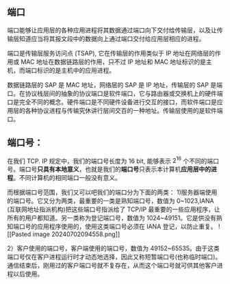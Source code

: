 ## 端口
端口能够让应用层的各种应用进程将其数据通过端口向下交付给传输层，以及让传输层知道应当将其报文段中的数据向上通过端口交付给应用层相应的进程。

端口是传输层服务访问点 (TSAP), 它在传输层的作用类似于 IP 地址在网络层的作用或 MAC 地址在数据链路层的作用，只不过 IP 地址和 MAC 地址标识的是主机，而端口标识的是主机中的应用进程。

数据链路层的 SAP 是 MAC 地址，网络层的 SAP 是 IP 地址，传输层的 SAP 是端口。在协议栈层间的抽象的协议端口是软件端口，它与路由器或交换机上的硬件端口是完全不同的概念。硬件端口是不同硬件设备进行交互的接口，而软件端口是应用层的各种协议进程与传输究休讲行层间交百的一种地址。传输层使用的是软件端口。

## 端口号：
在我们 TCP. IP 规定中，我们的端口号长度为 16 bit, 能够表示 $2^{16}$ 个不同的端口号。端口号**只具有本地意义**，也就是我们的**端口号**只表示本计算机**应用层中的进程**。不同计算机的相同端口一般没有意义。

而根据端口号范围，我们又可以吧我们的端口分为下面的两类：
1)服务器端使用的端口号。它又分为两类，最重要的一类是熟知端口号，数值为 0~1023,IANA (互联网地址指派机构)把这些端口号指派给了 TCP/IP 最重要的一些应用程序，让所有的用户都知道。另一类称为登记端口号，数值为 1024~49151。它是供没有熟知端口号的应用程序使用的，使用这类端口号必须在 IANA 登记，以防止重复。
![[Pasted image 20240702094558.png]]

2）客户使用的端口号，客户端使用的端口号，数值为 49152~65535。由于这类端口号仅在客户进程运行时才动态地选择，因此又称短暂端口号(也称临时端口)。通信结束后，刚用过的客户端口号就不复存在，从而这个端口号就可供其他客户进程以后使用。

